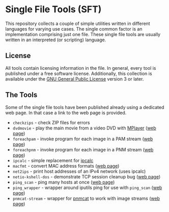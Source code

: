 # Single File Tools (SFT)

This repository collects a couple of simple utilities written in different
languages for varying use cases. The single common factor is an implementation
comprising just one file. These single file tools are usually written in an
interpreted (or scripting) language.

## License

All tools contain licensing information in the file. In general, every tool
is published under a free software license. Additionally, this collection
is available under the
[GNU General Public License](https://www.gnu.org/licenses/gpl.html)
version 3 or later.

## The Tools

Some of the single file tools have been published already using a dedicated
web page. In that case a link to the web page is provided.

* `checkzips` - check ZIP files for errors
* `dvdmovie` - play the main movie from a video DVD with [MPlayer](http://www.mplayerhq.hu/) ([web page](https://www.unix-ag.uni-kl.de/~auerswal/dvdmovie/))
* `foreachpam` - invoke program for each image in a PAM stream ([web page](https://www.unix-ag.uni-kl.de/~auerswal/netpbm/index.html))
* `foreachpnm` - invoke program for each image in a PNM stream ([web page](https://www.unix-ag.uni-kl.de/~auerswal/netpbm/index.html))
* `ipcalc` - simple replacement for [ipcalc](http://jodies.de/ipcalc)
* `macfmt` - convert MAC address formats ([web page](https://www.unix-ag.uni-kl.de/~auerswal/macfmt/))
* `net2ips` - print host addresses of an IPv4 network (uses ipcalc)
* `netio-kshell-dos` - demonstrate TCP session cleanup bug ([web page](https://www.unix-ag.uni-kl.de/~auerswal/netio-kshell-bug/))
* `ping_scan` - ping many hosts at once ([web page](https://www.unix-ag.uni-kl.de/~auerswal/ping_scan/))
* `ping_wrapper` - wrapper around iputils ping for use with `ping_scan` ([web page](https://www.unix-ag.uni-kl.de/~auerswal/ping_scan/))
* `pnmcat-stream` - wrapper for [pnmcat](http://netpbm.sourceforge.net/doc/pnmcat.html) to work with image streams ([web page](https://www.unix-ag.uni-kl.de/~auerswal/netpbm/index.html))
